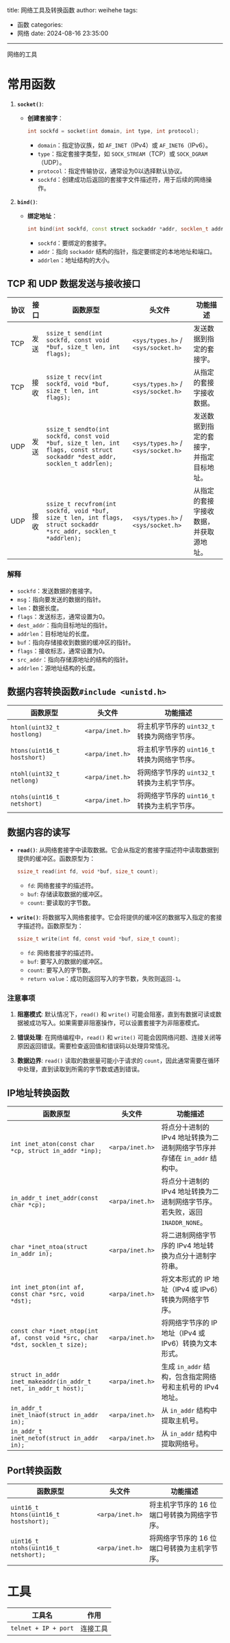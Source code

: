 title: 网络工具及转换函数
author: weihehe
tags:
  - 函数
categories:
  - 网络
date: 2024-08-16 23:35:00
---
网络的工具
<!--more-->

# 常用函数


1. **`socket()`**:
   - **创建套接字**：
     ```cpp
     int sockfd = socket(int domain, int type, int protocol);
     ```
     - `domain`：指定协议族，如 `AF_INET`（IPv4）或 `AF_INET6`（IPv6）。
     - `type`：指定套接字类型，如 `SOCK_STREAM`（TCP）或 `SOCK_DGRAM`（UDP）。
     - `protocol`：指定传输协议，通常设为0以选择默认协议。
     - `sockfd`：创建成功后返回的套接字文件描述符，用于后续的网络操作。

2. **`bind()`**:
   - **绑定地址**：
     ```cpp
     int bind(int sockfd, const struct sockaddr *addr, socklen_t addrlen);
     ```
     - `sockfd`：要绑定的套接字。
     - `addr`：指向 `sockaddr` 结构的指针，指定要绑定的本地地址和端口。
     - `addrlen`：地址结构的大小。



## TCP 和 UDP 数据发送与接收接口

| 协议 | 接口   | 函数原型                                                     | 头文件             | 功能描述                                      |
|------|--------|--------------------------------------------------------------|--------------------|---------------------------------------------|
| TCP  | 发送   | `ssize_t send(int sockfd, const void *buf, size_t len, int flags);` | `<sys/types.h>` / `<sys/socket.h>` | 发送数据到指定的套接字。                       |
| TCP  | 接收   | `ssize_t recv(int sockfd, void *buf, size_t len, int flags);` | `<sys/types.h>` / `<sys/socket.h>` | 从指定的套接字接收数据。                       |
| UDP  | 发送   | `ssize_t sendto(int sockfd, const void *buf, size_t len, int flags, const struct sockaddr *dest_addr, socklen_t addrlen);` | `<sys/types.h>` / `<sys/socket.h>` | 发送数据到指定的套接字，并指定目标地址。     |
| UDP  | 接收   | `ssize_t recvfrom(int sockfd, void *buf, size_t len, int flags, struct sockaddr *src_addr, socklen_t *addrlen);` | `<sys/types.h>` / `<sys/socket.h>` | 从指定的套接字接收数据，并获取源地址。       |

### 解释

- `sockfd`：发送数据的套接字。
- `msg`：指向要发送的数据的指针。
- `len`：数据长度。
- `flags`：发送标志，通常设置为0。
- `dest_addr`：指向目标地址的指针。
- `addrlen`：目标地址的长度。
- `buf`：指向存储接收到数据的缓冲区的指针。
- `flags`：接收标志，通常设置为0。
- `src_addr`：指向存储源地址的结构的指针。
- `addrlen`：源地址结构的长度。
    

## 数据内容转换函数`#include <unistd.h>`

| 函数原型                 | 头文件           | 功能描述                                           |
|--------------------------|------------------|----------------------------------------------------|
| `htonl(uint32_t hostlong)` | `<arpa/inet.h>`  | 将主机字节序的 `uint32_t` 转换为网络字节序。         |
| `htons(uint16_t hostshort)` | `<arpa/inet.h>`  | 将主机字节序的 `uint16_t` 转换为网络字节序。         |
| `ntohl(uint32_t netlong)` | `<arpa/inet.h>`  | 将网络字节序的 `uint32_t` 转换为主机字节序。         |
| `ntohs(uint16_t netshort)` | `<arpa/inet.h>`  | 将网络字节序的 `uint16_t` 转换为主机字节序。         |

## 数据内容的读写

- **`read()`**: 从网络套接字中读取数据。它会从指定的套接字描述符中读取数据到提供的缓冲区。函数原型为：
  ```c
  ssize_t read(int fd, void *buf, size_t count);
  ```
  - `fd`: 网络套接字的描述符。
  - `buf`: 存储读取数据的缓冲区。
  - `count`: 要读取的字节数。

- **`write()`**: 将数据写入网络套接字。它会将提供的缓冲区的数据写入指定的套接字描述符。函数原型为：
  ```c
  ssize_t write(int fd, const void *buf, size_t count);
  ```
  - `fd`: 网络套接字的描述符。
  - `buf`: 要写入的数据的缓冲区。
  - `count`: 要写入的字节数。
  - `return value`：成功则返回写入的字节数，失败则返回`-1`。

### 注意事项
1. **阻塞模式**: 默认情况下，`read()` 和 `write()` 可能会阻塞，直到有数据可读或数据被成功写入。如果需要非阻塞操作，可以设置套接字为非阻塞模式。
   
2. **错误处理**: 在网络编程中，`read()` 和 `write()` 可能会因网络问题、连接关闭等原因返回错误。需要检查返回值和错误码以处理异常情况。

3. **数据边界**: `read()` 读取的数据量可能小于请求的 `count`，因此通常需要在循环中处理，直到读取到所需的字节数或遇到错误。


## IP地址转换函数

| 函数原型                                | 头文件          | 功能描述                                                                 |
|-----------------------------------------|-----------------|--------------------------------------------------------------------------|
| `int inet_aton(const char *cp, struct in_addr *inp);` | `<arpa/inet.h>` | 将点分十进制的 IPv4 地址转换为二进制网络字节序并存储在 `in_addr` 结构中。 |
| `in_addr_t inet_addr(const char *cp);`  | `<arpa/inet.h>` | 将点分十进制的 IPv4 地址转换为二进制网络字节序。若失败，返回 `INADDR_NONE`。 |
| `char *inet_ntoa(struct in_addr in);`   | `<arpa/inet.h>` | 将二进制网络字节序的 IPv4 地址转换为点分十进制字符串。                     |
| `int inet_pton(int af, const char *src, void *dst);` | `<arpa/inet.h>` | 将文本形式的 IP 地址（IPv4 或 IPv6）转换为网络字节序。                    |
| `const char *inet_ntop(int af, const void *src, char *dst, socklen_t size);` | `<arpa/inet.h>` | 将网络字节序的 IP 地址（IPv4 或 IPv6）转换为文本形式。                    |
| `struct in_addr inet_makeaddr(in_addr_t net, in_addr_t host);` | `<arpa/inet.h>` | 生成 `in_addr` 结构，包含指定网络号和主机号的 IPv4 地址。               |
| `in_addr_t inet_lnaof(struct in_addr in);` | `<arpa/inet.h>` | 从 `in_addr` 结构中提取主机号。                                          |
| `in_addr_t inet_netof(struct in_addr in);` | `<arpa/inet.h>` | 从 `in_addr` 结构中提取网络号。                                          |
                                     

## Port转换函数

| 函数原型                    | 头文件          | 功能描述                                           |
|-----------------------------|-----------------|----------------------------------------------------|
| `uint16_t htons(uint16_t hostshort);` | `<arpa/inet.h>` | 将主机字节序的 16 位端口号转换为网络字节序。        |
| `uint16_t ntohs(uint16_t netshort);`  | `<arpa/inet.h>` | 将网络字节序的 16 位端口号转换为主机字节序。        |



# 工具

| 工具名 | 作用 |
|----|-----|
|`telnet + IP + port`|连接工具|